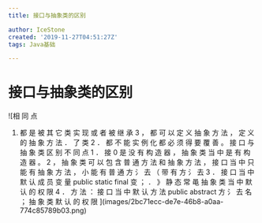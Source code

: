 ```yaml
---
title: 接口与抽象类的区别

author: IceStone
created: '2019-11-27T04:51:27Z'
tags: Java基础

---
```


# 接口与抽象类的区别

 
![相 同 点 
1. 都 是 被 其 它 类 实 现 或 者 被 继 承 
3 ， 都 可 以 定 义 抽 象 方 法 ， 定 义 的 抽 象 方 法 ． 了 类 
2 ． 都 不 能 实 例 化 
都 必 须 得 要 覆 善 。 
接 口 与 抽 象 类 区 别 
不 同 点 
1 ． 接 0 是 没 有 构 造 器 ， 抽 象 类 当 中 是 有 构 造 器 。 
2 ， 抽 象 类 可 以 包 含 普 通 方 法 和 抽 象 方 法 ， 接 口 当 
中 只 能 有 抽 象 方 法 ， 小 能 有 普 通 方 氵 去 （ 带 有 方 氵 去 
3 ． 接 口 当 中 默 认 成 员 变 量 
public static final 变 ； ． 》 静 态 常 黾 
抽 象 类 当 中 默 认 的 权 限 
4 ． 方 法 ： 接 口 当 中 默 认 方 法 
public abstract 方 氵 去 名 ； 
抽 象 类 默 认 的 权 限 ](images/2bc71ecc-de7e-46b8-a0aa-774c85789b03.png) 

